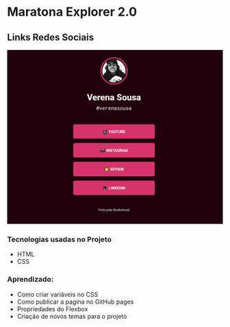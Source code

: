 <h1>Maratona Explorer 2.0</h1>

<h2>Links Redes Sociais</h2>

<img src="./images/page.png">

<h3><strong> Tecnologias usadas no Projeto </strong></h3>

<ul>

<li>HTML</li>

<li>CSS</li>

</ul>

<h3><strong>Aprendizado: </strong></h3>


<ul>

<li>Como criar variáveis no CSS</li>

<li>Como publicar a pagina no GitHub pages</li>

<li>Propriedades do Flexbox</li>

<li>Criação de novos temas para o projeto</li>



</ul>